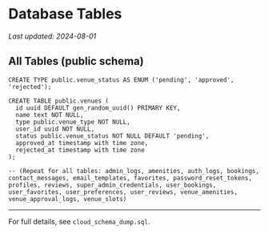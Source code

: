 # Database Tables

_Last updated: 2024-08-01_

## All Tables (public schema)

```
CREATE TYPE public.venue_status AS ENUM ('pending', 'approved', 'rejected');

CREATE TABLE public.venues (
  id uuid DEFAULT gen_random_uuid() PRIMARY KEY,
  name text NOT NULL,
  type public.venue_type NOT NULL,
  user_id uuid NOT NULL,
  status public.venue_status NOT NULL DEFAULT 'pending',
  approved_at timestamp with time zone,
  rejected_at timestamp with time zone
);

-- (Repeat for all tables: admin_logs, amenities, auth_logs, bookings, contact_messages, email_templates, favorites, password_reset_tokens, profiles, reviews, super_admin_credentials, user_bookings, user_favorites, user_preferences, user_reviews, venue_amenities, venue_approval_logs, venue_slots)
```

---

For full details, see `cloud_schema_dump.sql`. 